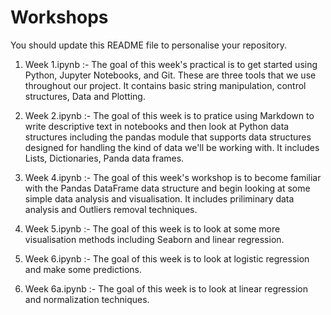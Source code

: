 # Workshops

You should update this README file to personalise your repository. 

1) Week 1.ipynb :- The goal of this week's practical is to get started using Python, Jupyter Notebooks, and Git. These are three tools that we use throughout our project. It contains basic string manipulation, control structures, Data and Plotting.

2) Week 2.ipynb :- The goal of this week is to pratice using Markdown to write descriptive text in notebooks and then look at Python data structures including the pandas module that supports data structures designed for handling the kind of data we'll be working with. It includes Lists, Dictionaries, Panda data frames.

3) Week 4.ipynb :- The goal of this week's workshop is to become familiar with the Pandas DataFrame data structure and begin looking at some simple data analysis and visualisation. It includes priliminary data analysis and Outliers removal techniques.

4) Week 5.ipynb :- The goal of this week is to look at some more visualisation methods including Seaborn and linear regression.

5) Week 6.ipynb :- The goal of this week is to look at logistic regression and make some predictions.

6) Week 6a.ipynb :- The goal of this week is to look at linear regression and normalization techniques.

